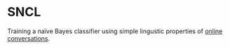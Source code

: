 # SNCL

Training a naïve Bayes classifier using simple lingustic properties of <a href="https://www.bug.hr/forum/">online conversations</a>.
